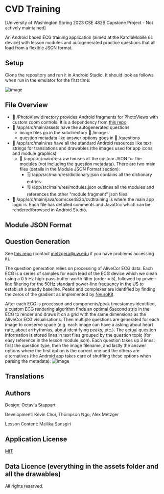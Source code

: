 # CVD Training 
[University of Washington Spring 2023 CSE 482B Capstone Project - Not actively maintained]

An Android based ECG training application (aimed at the KardiaMobile 6L device) with lesson modules and autogenerated practice questions that all load from a flexible JSON format.

## Setup

Clone the repository and run it in Android Studio. It should look as follows when run in the emulator for the first time:

![image](https://github.com/tngo2001/cvd-training/assets/97496861/97791157-1bee-4467-ad17-56a30de585bb)

## File Overview

- 📁 /PhotoView directory provides Android fragments for PhotoViews with custom zoom controls. It is a dependency from [this repo](https://github.com/Baseflow/PhotoView)
- 📁 /app/src/main/assets have the autogenerated questions
  - image files go in the subdirectory 📁 /images
  - question metadata like answer options goes in  📁 /questions
- 📁 /app/src/main/res have all the standard Android resources like text strings for translations and drawables (the images used for app icons and module graphics)
  - 📁 /app/src/main/res/raw houses all the custom JSON for the modules (not including the question metadata). There are two main files (details in the Module JSON Format section):
    - 🗒️ /app/src/main/res/dictionary.json contains all the dictionary entries
    - 🗒️ /app/src/main/res/modules.json outlines all the modules and references the other "module fragment" json files
- 📁 /app/src/main/java/com/cse482b/cvdtraining is where the main app logic is. Each file has detailed comments and JavaDoc which can be rendered/browsed in Android Studio.

## Module JSON Format

## Question Generation

See [this repo](https://github.com/SanderGi/ecg-data) (contact metzgera@uw.edu if you have problems accessing it).

The question generation relies on processing of AliveCor ECG
data. Each ECG is a series of samples for each lead of the ECG
device which we clean using a 0.5 Hz high-pass butter-worth filter
(order = 5), followed by power-line filtering for the 50Hz standard
power-line frequency in the US to establish a steady baseline. Peaks
and complexes are identified by finding the zeros of the gradient as
implemented by [NeuroKit](https://neuropsychology.github.io/NeuroKit/cite_us.html).

After each ECG is processed and components/peak timestamps identified, a custom ECG 
rendering algorithm finds an optimal 6second strip in the ECG to render and draws it
on a grid with the same dimensions as the AliveCor ECG visualisations. Then multiple
questions are generated for each image to conserve space (e.g. each image can have a 
asking about heart rate, about arrhythmias, about identifying peaks, etc.). The actual
question information is stored lines in text files grouped by the question topic (for
easy reference in the lesson module json). Each question takes up 3 lines: first the 
question type, then the image filename, and lastly the answer options where the first
option is the correct one and the others are alternatives (the Android app takes care 
of shuffling these options when parsing the metadata):
![image](https://github.com/tngo2001/cvd-training/assets/97496861/8e64db8e-30d7-4086-a301-60167321d630)

## Translations

## Authors

Design: Octavia Stappart

Development: Kevin Choi, Thompson Ngo, Alex Metzger

Lesson Content: Mallika Sansgiri

## Application License

[MIT](https://choosealicense.com/licenses/mit/)

## Data Licence (everything in the assets folder and all the drawables)

All rights reserved.
